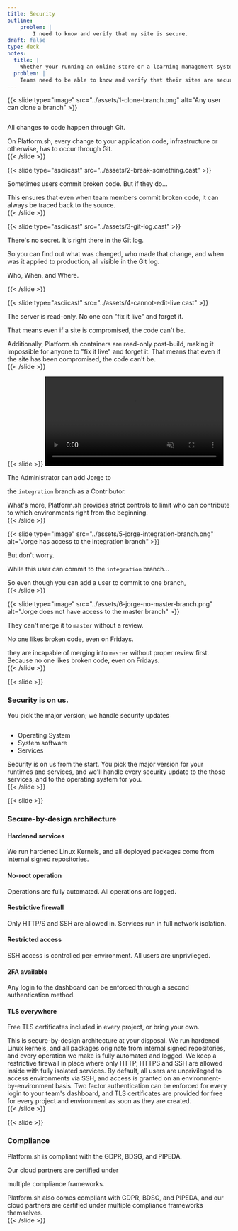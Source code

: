 ```yaml
---
title: Security
outline:
    problem: |
        I need to know and verify that my site is secure.
draft: false
type: deck
notes:
  title: |
    Whether your running an online store or a learning management systemes, the security of your application needs to be the highest priority.
  problem: |
    Teams need to be able to know and verify that their sites are secure at all times.
---
```


{{< slide type="image" src="../assets/1-clone-branch.png" alt="Any user can clone a branch" >}}
<p style="margin-top: 2em;">All changes to code happen through Git.</p>
<aside class="notes">
  On Platform.sh, every change to your application code, infrastructure or otherwise, has to occur through Git.
</aside>
{{< /slide >}}

{{< slide type="asciicast" src="../assets/2-break-something.cast" >}}
<p>Sometimes users commit broken code. But if they do...</p>
<aside class="notes">
  This ensures that even when team members commit broken code, it can always be traced back to the source.
</aside>
{{< /slide >}}

{{< slide type="asciicast" src="../assets/3-git-log.cast" >}}
<p>There's no secret. It's right there in the Git log.</p>
<aside class="notes">
  So you can find out what was changed, who made that change, and when was it applied to production, all visible in the Git log.
</aside>
<p>Who, When, and Where.</p>
{{< /slide >}}

{{< slide type="asciicast" src="../assets/4-cannot-edit-live.cast" >}}
<p>The server is read-only. No one can "fix it live" and forget it.</p>
<p>That means even if a site is compromised, the code can't be.</p>
<aside class="notes">
  Additionally, Platform.sh containers are read-only post-build, making it impossible for anyone to "fix it live" and forget it. That
  means that even if the site has been compromised, the code can't be.
</aside>
{{< /slide >}}

{{< slide >}}
<video width="80%" data-autoplay muted playsinline>
  <source src="../assets/3-add-jorge.mp4" type="video/mp4">
</video>
<p>The Administrator can add Jorge to </p>
<p>the <code>integration</code> branch as a Contributor.</p>
<aside class="notes">
  What's more, Platform.sh provides strict controls to limit who can contribute to which environments right from the beginning.
</aside>
{{< /slide >}}

{{< slide type="image" src="../assets/5-jorge-integration-branch.png" alt="Jorge has access to the integration branch" >}}
<p>But don't worry.</p>
<p>While this user can commit to the <code>integration</code> branch...</p>
<aside class="notes">
  So even though you can add a user to commit to one branch,
</aside>
{{< /slide >}}

{{< slide type="image" src="../assets/6-jorge-no-master-branch.png" alt="Jorge does not have access to the master branch" >}}
<p>They can't merge it to <code>master</code> without a review.</p>
<p>No one likes broken code, even on Fridays.</p>
<aside class="notes">
  they are incapable of merging into <code>master</code> without proper review first. Because no one likes broken code,
  even on Fridays.
</aside>
{{< /slide >}}

{{< slide >}}

<h3>Security is on us.</h3>

<p style="text-align: left;">You pick the major version; we handle security updates</p>
<ul style="margin-top: 2em;">
  <li>Operating System</li>
  <li>System software</li>
  <li>Services</li>
</ul>

<aside class="notes">
  Security is on us from the start. You pick the major version for your runtimes and services, and we'll handle every
  security update to the those services, and to the operating system for you.
</aside>
{{< /slide >}}

{{< slide >}}

<h3>Secure-by-design architecture</h3>

<div class="grid-2x3">
<div class="security-point">
<!-- <img src="assets/security-shield.png" width="10px" alt="" /> -->
  <h4>Hardened services</h4>
  <p>We run hardened Linux Kernels, and all deployed packages come from internal signed repositories.</p>
</div>
<div class="security-point">
  <h4>No-root operation</h4>
  <p>Operations are fully automated. All operations are logged.</p>
</div>
<div class="security-point">
  <h4>Restrictive firewall</h4>
  <p>Only HTTP/S and SSH are allowed in. Services run in full network isolation.</p>
</div>
<div class="security-point">
  <h4>Restricted access</h4>
  <p>SSH access is controlled per-environment. All users are unprivileged.</p>
</div>
<div class="security-point">
  <h4>2FA available</h4>
  <p>Any login to the dashboard can be enforced through a second authentication method.</p>
</div>
<div class="security-point">
  <h4>TLS everywhere</h4>
  <p>Free TLS certificates included in every project, or bring your own.</p>
</div>
</div>

<aside class="notes">
  This is secure-by-design architecture at your disposal. We run hardened Linux kernels, and all packages originate from internal
  signed repositories, and every operation we make is fully automated and logged. We keep a restrictive firewall in place where only
  HTTP, HTTPS and SSH are allowed inside with fully isolated services. By default, all users are unprivileged to access environments
  via SSH, and access is granted on an environment-by-environment basis. Two factor authentication can be enforced for every login to
  your team's dashboard, and TLS certificates are provided for free for every project and environment as soon as they are created.
</aside>
{{< /slide >}}

{{< slide >}}

<h3>Compliance</h3>

<p>Platform.sh is compliant with the GDPR, BDSG, and PIPEDA.</p>
<p>Our cloud partners are certified under</p>
<p>multiple compliance frameworks.</p>

<aside class="notes">
  Platform.sh also comes compliant with GDPR, BDSG, and PIPEDA, and our cloud partners are certified under multiple compliance
  frameworks themselves.
</aside>
{{< /slide >}}

